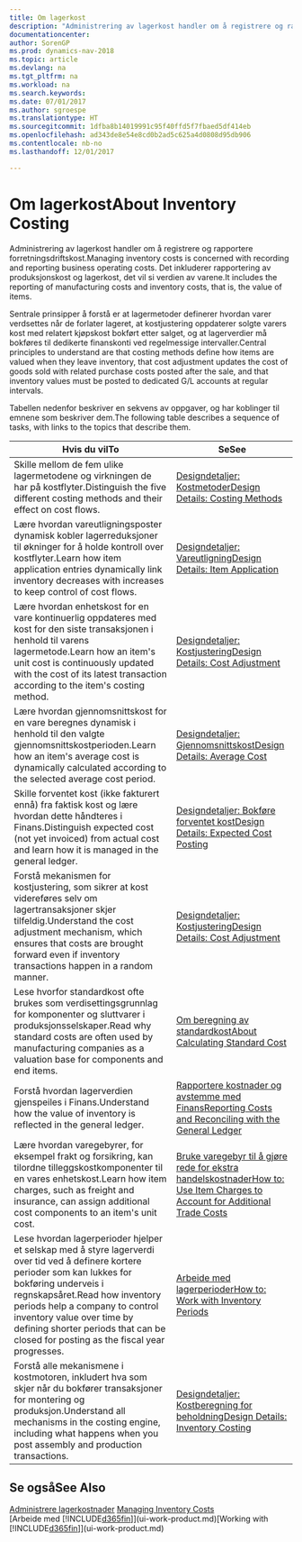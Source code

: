 ```yaml
---
title: Om lagerkost
description: "Administrering av lagerkost handler om å registrere og rapportere forretningsdriftskost. Det inkluderer rapportering av produksjonskost og lagerkost, det vil si verdien av varene."
documentationcenter: 
author: SorenGP
ms.prod: dynamics-nav-2018
ms.topic: article
ms.devlang: na
ms.tgt_pltfrm: na
ms.workload: na
ms.search.keywords: 
ms.date: 07/01/2017
ms.author: sgroespe
ms.translationtype: HT
ms.sourcegitcommit: 1dfba8b14019991c95f40ffd5f7fbaed5df414eb
ms.openlocfilehash: ad343de8e54e8cd0b2ad5c625a4d0808d95db906
ms.contentlocale: nb-no
ms.lasthandoff: 12/01/2017

---
```

# <a name="about-inventory-costing"></a><span data-ttu-id="decb2-104">Om lagerkost</span><span class="sxs-lookup"><span data-stu-id="decb2-104">About Inventory Costing</span></span>
<span data-ttu-id="decb2-105">Administrering av lagerkost handler om å registrere og rapportere forretningsdriftskost.</span><span class="sxs-lookup"><span data-stu-id="decb2-105">Managing inventory costs is concerned with recording and reporting business operating costs.</span></span> <span data-ttu-id="decb2-106">Det inkluderer rapportering av produksjonskost og lagerkost, det vil si verdien av varene.</span><span class="sxs-lookup"><span data-stu-id="decb2-106">It includes the reporting of manufacturing costs and inventory costs, that is, the value of items.</span></span>  

 <span data-ttu-id="decb2-107">Sentrale prinsipper å forstå er at lagermetoder definerer hvordan varer verdsettes når de forlater lageret, at kostjustering oppdaterer solgte varers kost med relatert kjøpskost bokført etter salget, og at lagerverdier må bokføres til dedikerte finanskonti ved regelmessige intervaller.</span><span class="sxs-lookup"><span data-stu-id="decb2-107">Central principles to understand are that costing methods define how items are valued when they leave inventory, that cost adjustment updates the cost of goods sold with related purchase costs posted after the sale, and that inventory values must be posted to dedicated G/L accounts at regular intervals.</span></span>  

 <span data-ttu-id="decb2-108">Tabellen nedenfor beskriver en sekvens av oppgaver, og har koblinger til emnene som beskriver dem.</span><span class="sxs-lookup"><span data-stu-id="decb2-108">The following table describes a sequence of tasks, with links to the topics that describe them.</span></span>   

|<span data-ttu-id="decb2-109">**Hvis du vil**</span><span class="sxs-lookup"><span data-stu-id="decb2-109">**To**</span></span>|<span data-ttu-id="decb2-110">**Se**</span><span class="sxs-lookup"><span data-stu-id="decb2-110">**See**</span></span>|  
|------------|-------------|  
|<span data-ttu-id="decb2-111">Skille mellom de fem ulike lagermetodene og virkningen de har på kostflyter.</span><span class="sxs-lookup"><span data-stu-id="decb2-111">Distinguish the five different costing methods and their effect on cost flows.</span></span>|[<span data-ttu-id="decb2-112">Designdetaljer: Kostmetoder</span><span class="sxs-lookup"><span data-stu-id="decb2-112">Design Details: Costing Methods</span></span>](design-details-costing-methods.md)|  
|<span data-ttu-id="decb2-113">Lære hvordan vareutligningsposter dynamisk kobler lagerreduksjoner til økninger for å holde kontroll over kostflyter.</span><span class="sxs-lookup"><span data-stu-id="decb2-113">Learn how item application entries dynamically link inventory decreases with increases to keep control of cost flows.</span></span>|[<span data-ttu-id="decb2-114">Designdetaljer: Vareutligning</span><span class="sxs-lookup"><span data-stu-id="decb2-114">Design Details: Item Application</span></span>](design-details-item-application.md)|  
|<span data-ttu-id="decb2-115">Lære hvordan enhetskost for en vare kontinuerlig oppdateres med kost for den siste transaksjonen i henhold til varens lagermetode.</span><span class="sxs-lookup"><span data-stu-id="decb2-115">Learn how an item's unit cost is continuously updated with the cost of its latest transaction according to the item's costing method.</span></span>|[<span data-ttu-id="decb2-116">Designdetaljer: Kostjustering</span><span class="sxs-lookup"><span data-stu-id="decb2-116">Design Details: Cost Adjustment</span></span>](design-details-cost-adjustment.md)|  
|<span data-ttu-id="decb2-117">Lære hvordan gjennomsnittskost for en vare beregnes dynamisk i henhold til den valgte gjennomsnittskostperioden.</span><span class="sxs-lookup"><span data-stu-id="decb2-117">Learn how an item's average cost is dynamically calculated according to the selected average cost period.</span></span>|[<span data-ttu-id="decb2-118">Designdetaljer: Gjennomsnittskost</span><span class="sxs-lookup"><span data-stu-id="decb2-118">Design Details: Average Cost</span></span>](design-details-average-cost.md)|  
|<span data-ttu-id="decb2-119">Skille forventet kost (ikke fakturert ennå) fra faktisk kost og lære hvordan dette håndteres i Finans.</span><span class="sxs-lookup"><span data-stu-id="decb2-119">Distinguish expected cost (not yet invoiced) from actual cost and learn how it is managed in the general ledger.</span></span>|[<span data-ttu-id="decb2-120">Designdetaljer: Bokføre forventet kost</span><span class="sxs-lookup"><span data-stu-id="decb2-120">Design Details: Expected Cost Posting</span></span>](design-details-expected-cost-posting.md)|  
|<span data-ttu-id="decb2-121">Forstå mekanismen for kostjustering, som sikrer at kost videreføres selv om lagertransaksjoner skjer tilfeldig.</span><span class="sxs-lookup"><span data-stu-id="decb2-121">Understand the cost adjustment mechanism, which ensures that costs are brought forward even if inventory transactions happen in a random manner.</span></span>|[<span data-ttu-id="decb2-122">Designdetaljer: Kostjustering</span><span class="sxs-lookup"><span data-stu-id="decb2-122">Design Details: Cost Adjustment</span></span>](design-details-cost-adjustment.md)|  
|<span data-ttu-id="decb2-123">Lese hvorfor standardkost ofte brukes som verdisettingsgrunnlag for komponenter og sluttvarer i produksjonsselskaper.</span><span class="sxs-lookup"><span data-stu-id="decb2-123">Read why standard costs are often used by manufacturing companies as a valuation base for components and end items.</span></span>|[<span data-ttu-id="decb2-124">Om beregning av standardkost</span><span class="sxs-lookup"><span data-stu-id="decb2-124">About Calculating Standard Cost</span></span>](finance-about-calculating-standard-cost.md)|  
|<span data-ttu-id="decb2-125">Forstå hvordan lagerverdien gjenspeiles i Finans.</span><span class="sxs-lookup"><span data-stu-id="decb2-125">Understand how the value of inventory is reflected in the general ledger.</span></span>|[<span data-ttu-id="decb2-126">Rapportere kostnader og avstemme med Finans</span><span class="sxs-lookup"><span data-stu-id="decb2-126">Reporting Costs and Reconciling with the General Ledger</span></span>](finance-report-costs-and-reconcile-with-the-general-ledger.md)|  
|<span data-ttu-id="decb2-127">Lære hvordan varegebyrer, for eksempel frakt og forsikring, kan tilordne tilleggskostkomponenter til en vares enhetskost.</span><span class="sxs-lookup"><span data-stu-id="decb2-127">Learn how item charges, such as freight and insurance, can assign additional cost components to an item's unit cost.</span></span>|[<span data-ttu-id="decb2-128">Bruke varegebyr til å gjøre rede for ekstra handelskostnader</span><span class="sxs-lookup"><span data-stu-id="decb2-128">How to: Use Item Charges to Account for Additional Trade Costs</span></span>](payables-how-assign-item-charges.md)|  
|<span data-ttu-id="decb2-129">Lese hvordan lagerperioder hjelper et selskap med å styre lagerverdi over tid ved å definere kortere perioder som kan lukkes for bokføring underveis i regnskapsåret.</span><span class="sxs-lookup"><span data-stu-id="decb2-129">Read how inventory periods help a company to control inventory value over time by defining shorter periods that can be closed for posting as the fiscal year progresses.</span></span>|[<span data-ttu-id="decb2-130">Arbeide med lagerperioder</span><span class="sxs-lookup"><span data-stu-id="decb2-130">How to: Work with Inventory Periods</span></span>](finance-how-to-work-with-inventory-periods.md)|  
|<span data-ttu-id="decb2-131">Forstå alle mekanismene i kostmotoren, inkludert hva som skjer når du bokfører transaksjoner for montering og produksjon.</span><span class="sxs-lookup"><span data-stu-id="decb2-131">Understand all mechanisms in the costing engine, including what happens when you post assembly and production transactions.</span></span>|[<span data-ttu-id="decb2-132">Designdetaljer: Kostberegning for beholdning</span><span class="sxs-lookup"><span data-stu-id="decb2-132">Design Details: Inventory Costing</span></span>](design-details-inventory-costing.md)|

## <a name="see-also"></a><span data-ttu-id="decb2-133">Se også</span><span class="sxs-lookup"><span data-stu-id="decb2-133">See Also</span></span>
<span data-ttu-id="decb2-134">[Administrere lagerkostnader](finance-manage-inventory-costs.md)  </span><span class="sxs-lookup"><span data-stu-id="decb2-134">[Managing Inventory Costs](finance-manage-inventory-costs.md)  </span></span>  
<span data-ttu-id="decb2-135">[Arbeide med [!INCLUDE[d365fin](includes/d365fin_md.md)]](ui-work-product.md)</span><span class="sxs-lookup"><span data-stu-id="decb2-135">[Working with [!INCLUDE[d365fin](includes/d365fin_md.md)]](ui-work-product.md)</span></span>


